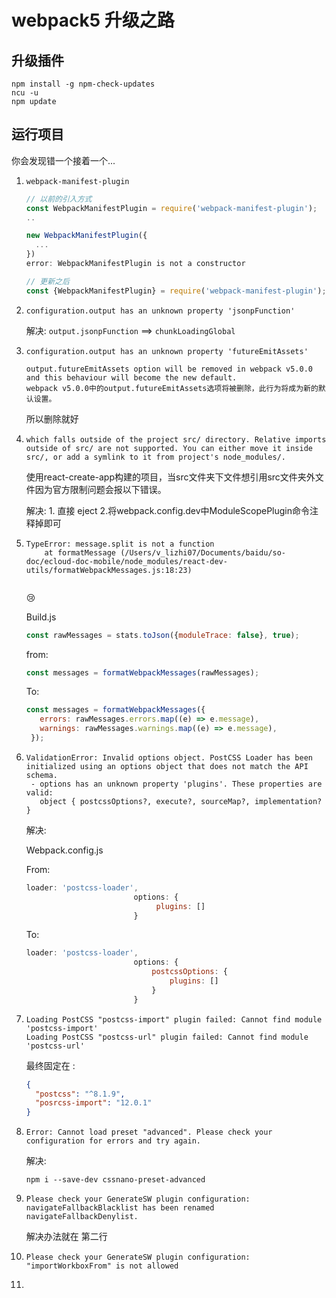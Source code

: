 # webpack5 升级之路



## 升级插件

```shell
npm install -g npm-check-updates
ncu -u
npm update
```



## 运行项目

你会发现错一个接着一个...



1. `webpack-manifest-plugin`

   ```js
   // 以前的引入方式
   const WebpackManifestPlugin = require('webpack-manifest-plugin');
   ..
   
   new WebpackManifestPlugin({
     ...
   })
   error: WebpackManifestPlugin is not a constructor
   
   // 更新之后
   const {WebpackManifestPlugin} = require('webpack-manifest-plugin');
   ```

2. ```shell
   configuration.output has an unknown property 'jsonpFunction'
   ```

   解决: `output.jsonpFunction`  ==> `chunkLoadingGlobal`

3. ```shell
   configuration.output has an unknown property 'futureEmitAssets'
   ```

   ```
   output.futureEmitAssets option will be removed in webpack v5.0.0 and this behaviour will become the new default.
   webpack v5.0.0中的output.futureEmitAssets选项将被删除，此行为将成为新的默认设置。
   ```

   所以删除就好

4. ```shell
   which falls outside of the project src/ directory. Relative imports outside of src/ are not supported. You can either move it inside src/, or add a symlink to it from project's node_modules/.
   ```

   使用react-create-app构建的项目，当src文件夹下文件想引用src文件夹外文件因为官方限制问题会报以下错误。

   解决: 1. 直接 eject           2.将webpack.config.dev中ModuleScopePlugin命令注释掉即可

5. ```shell
   TypeError: message.split is not a function
       at formatMessage (/Users/v_lizhi07/Documents/baidu/so-doc/ecloud-doc-mobile/node_modules/react-dev-utils/formatWebpackMessages.js:18:23)
    
   ```

   :cry:

   Build.js

   ```js
   const rawMessages = stats.toJson({moduleTrace: false}, true);
   ```

   from:

   ```js
   const messages = formatWebpackMessages(rawMessages);
   ```

   To:

   ```js
   const messages = formatWebpackMessages({
      errors: rawMessages.errors.map((e) => e.message),
      warnings: rawMessages.warnings.map((e) => e.message),
    });
   ```

   

6. ```shell
   ValidationError: Invalid options object. PostCSS Loader has been initialized using an options object that does not match the API schema.
    - options has an unknown property 'plugins'. These properties are valid:
      object { postcssOptions?, execute?, sourceMap?, implementation? }
   ```

   解决: 

   Webpack.config.js

   From: 

   ```js
   loader: 'postcss-loader',
                           options: {
                                plugins: []
                           }
   ```

   To:

   ```js
   loader: 'postcss-loader',
                           options: {
                               postcssOptions: {
                                   plugins: []
                               }
                           }
   ```

7. ```
   Loading PostCSS "postcss-import" plugin failed: Cannot find module 'postcss-import'
   Loading PostCSS "postcss-url" plugin failed: Cannot find module 'postcss-url'
   ```

   最终固定在 :

   ```json
   {
     "postcss": "^8.1.9",
     "posrcss-import": "12.0.1"
   }
   ```

8. ```shell
   Error: Cannot load preset "advanced". Please check your configuration for errors and try again.
   ```

   解决:

   ```shell
   npm i --save-dev cssnano-preset-advanced
   ```

9. ```shell
   Please check your GenerateSW plugin configuration:
   navigateFallbackBlacklist has been renamed navigateFallbackDenylist.
   ```

   解决办法就在 第二行

10. ```shell
    Please check your GenerateSW plugin configuration:
    "importWorkboxFrom" is not allowed
    ```

11. 